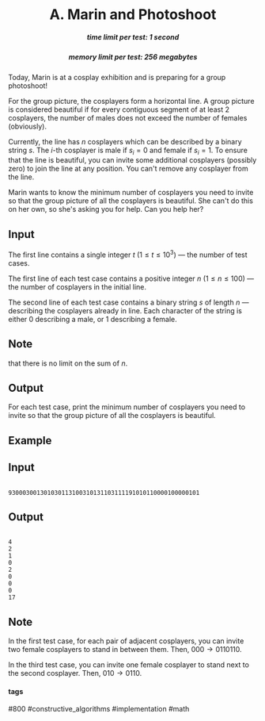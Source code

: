 <h1 style='text-align: center;'> A. Marin and Photoshoot</h1>

<h5 style='text-align: center;'>time limit per test: 1 second</h5>
<h5 style='text-align: center;'>memory limit per test: 256 megabytes</h5>

Today, Marin is at a cosplay exhibition and is preparing for a group photoshoot!

For the group picture, the cosplayers form a horizontal line. A group picture is considered beautiful if for every contiguous segment of at least $2$ cosplayers, the number of males does not exceed the number of females (obviously).

Currently, the line has $n$ cosplayers which can be described by a binary string $s$. The $i$-th cosplayer is male if $s_i = 0$ and female if $s_i = 1$. To ensure that the line is beautiful, you can invite some additional cosplayers (possibly zero) to join the line at any position. You can't remove any cosplayer from the line.

Marin wants to know the minimum number of cosplayers you need to invite so that the group picture of all the cosplayers is beautiful. She can't do this on her own, so she's asking you for help. Can you help her?

## Input

The first line contains a single integer $t$ ($1 \leq t \leq 10^3$) — the number of test cases. 

The first line of each test case contains a positive integer $n$ ($1 \leq n \leq 100$) — the number of cosplayers in the initial line.

The second line of each test case contains a binary string $s$ of length $n$ — describing the cosplayers already in line. Each character of the string is either 0 describing a male, or 1 describing a female.

## Note

 that there is no limit on the sum of $n$.

## Output

For each test case, print the minimum number of cosplayers you need to invite so that the group picture of all the cosplayers is beautiful.

## Example

## Input


```

930003001301030113100310131103111191010110000100000101
```
## Output


```

4
2
1
0
2
0
0
0
17

```
## Note

In the first test case, for each pair of adjacent cosplayers, you can invite two female cosplayers to stand in between them. Then, $000 \rightarrow 0110110$.

In the third test case, you can invite one female cosplayer to stand next to the second cosplayer. Then, $010 \rightarrow 0110$.



#### tags 

#800 #constructive_algorithms #implementation #math 
